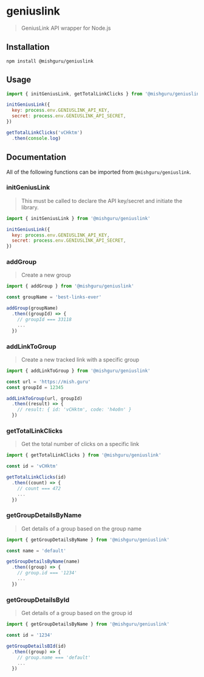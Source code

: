 # geniuslink

> GeniusLink API wrapper for Node.js

## Installation

```shell
npm install @mishguru/geniuslink
```

## Usage

```javascript
import { initGeniusLink, getTotalLinkClicks } from '@mishguru/geniuslink'

initGeniusLink({
  key: process.env.GENIUSLINK_API_KEY,
  secret: process.env.GENIUSLINK_API_SECRET,
})

getTotalLinkClicks('vCHktm')
  .then(console.log)
```

## Documentation

All of the following functions can be imported from `@mishguru/geniuslink`.

### initGeniusLink

> This must be called to declare the API key/secret and initiate the library.

```javascript
import { initGeniusLink } from '@mishguru/geniuslink'

initGeniusLink({
  key: process.env.GENIUSLINK_API_KEY,
  secret: process.env.GENIUSLINK_API_SECRET,
})
```

### addGroup

> Create a new group

```javascript
import { addGroup } from '@mishguru/geniuslink'

const groupName = 'best-links-ever'

addGroup(groupName)
  .then((groupId) => {
    // groupId === 33118
    ...
  })
```

### addLinkToGroup

> Create a new tracked link with a specific group

```javascript
import { addLinkToGroup } from '@mishguru/geniuslink'

const url = 'https://mish.guru'
const groupId = 12345

addLinkToGroup(url, groupId)
  .then((result) => {
    // result: { id: 'vCHktm', code: 'h4o0n' }
  })
```

### getTotalLinkClicks

> Get the total number of clicks on a specific link

```javascript
import { getTotalLinkClicks } from '@mishguru/geniuslink'

const id = 'vCHktm'

getTotalLinkClicks(id)
  .then((count) => {
    // count === 472
    ...
  })
```

### getGroupDetailsByName

> Get details of a group based on the group name

```javascript
import { getGroupDetailsByName } from '@mishguru/geniuslink'

const name = 'default'

getGroupDetailsByName(name)
  .then((group) => {
    // group.id === '1234'
    ...
  })
```

### getGroupDetailsById

> Get details of a group based on the group id

```javascript
import { getGroupDetailsByName } from '@mishguru/geniuslink'

const id = '1234'

getGroupDetailsBId(id)
  .then((group) => {
    // group.name === 'default'
    ...
  })
```
